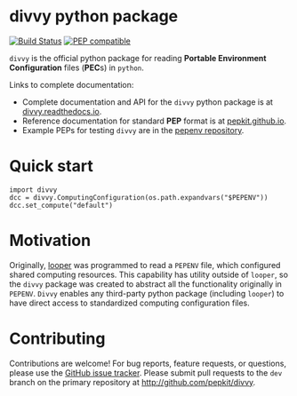 # divvy python package

[![Build Status](https://travis-ci.org/pepkit/divvy.svg?branch=master)](https://travis-ci.org/pepkit/divvy) [![PEP compatible](http://pepkit.github.io/img/PEP-compatible-green.svg)](http://pepkit.github.io)

`divvy` is the official python package for reading **Portable Environment Configuration** files (**PEC**s) in `python`. 

Links to complete documentation:

* Complete documentation and API for the `divvy` python package is at [divvy.readthedocs.io](http://divvy.readthedocs.io/).
* Reference documentation for standard **PEP** format is at [pepkit.github.io](https://pepkit.github.io/).
* Example PEPs for testing `divvy` are in the [pepenv repository](https://github.com/pepkit/pepenv).

# Quick start

```
import divvy
dcc = divvy.ComputingConfiguration(os.path.expandvars("$PEPENV"))
dcc.set_compute("default")
```

# Motivation

Originally, [looper](http://looper.readthedocs.io/) was programmed to read a `PEPENV` file, which configured shared computing resources. This capability has utility outside of `looper`, so the `divvy` package was created to abstract all the functionality originally in `PEPENV`. `Divvy` enables any third-party python package (including `looper`) to have direct access to standardized computing configuration files.

# Contributing

Contributions are welcome! For bug reports, feature requests, or questions, please use the [GitHub issue tracker](https://github.com/pepkit/divvy/issues). Please submit pull requests to the `dev` branch on the primary repository at http://github.com/pepkit/divvy.
